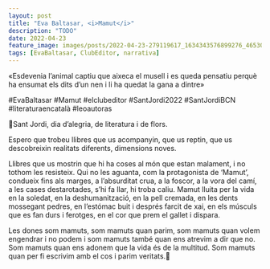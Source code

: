 ```yaml
---
layout: post
title: "Eva Baltasar, <i>Mamut</i>"
description: "TODO"
date: 2022-04-23
feature_image: images/posts/2022-04-23-279119617_1634343576899276_4653035406181003632_n_18292395787018511.webp
tags: [EvaBaltasar, ClubEditor, narrativa]
---
```


«Esdevenia l’animal captiu que aixeca el musell i es queda pensatiu perquè ha ensumat els dits d’un nen i li ha quedat la gana a dintre»
<!--more-->

#EvaBaltasar #Mamut #elclubeditor #SantJordi2022 #SantJordiBCN #literaturaencatalà #leoautoras

🌹Sant Jordi, dia d’alegria, de literatura i de flors. 

Espero que trobeu llibres que us acompanyin, que us reptin, que us descobreixin realitats diferents, dimensions noves.

Llibres que us mostrin que hi ha coses al món que estan malament, i no tothom les resisteix. Qui no les aguanta, com la protagonista de ‘Mamut’, condueix fins als marges, a l’absurditat crua, a la foscor, a la vora del camí, a les cases destarotades, s’hi fa llar, hi troba caliu. Mamut lluita per la vida en la soledat, en la deshumanització, en la pell cremada, en les dents mossegant pedres, en l’estómac buit i després farcit de xai, en els músculs que es fan durs i ferotges, en el cor que prem el gallet i dispara.

Les dones som mamuts, som mamuts quan parim, som mamuts quan volem engendrar i no podem i som mamuts també quan ens atrevim a dir que no. Som mamuts quan ens adonem que la vida és de la multitud. Som mamuts quan per fi escrivim amb el cos i parim veritats.🌹

